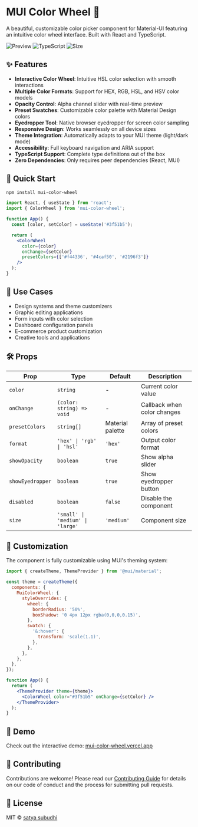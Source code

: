 
# MUI Color Wheel 🎨

A beautiful, customizable color picker component for Material-UI featuring an intuitive color wheel interface. Built with React and TypeScript.

![Preview](https://img.shields.io/badge/Material--UI-v7-blue) ![TypeScript](https://img.shields.io/badge/TypeScript-supported-green) ![Size](https://img.shields.io/bundlephobia/minzip/mui-color-wheel)

## ✨ Features

- **Interactive Color Wheel**: Intuitive HSL color selection with smooth interactions
- **Multiple Color Formats**: Support for HEX, RGB, HSL, and HSV color models
- **Opacity Control**: Alpha channel slider with real-time preview
- **Preset Swatches**: Customizable color palette with Material Design colors
- **Eyedropper Tool**: Native browser eyedropper for screen color sampling
- **Responsive Design**: Works seamlessly on all device sizes
- **Theme Integration**: Automatically adapts to your MUI theme (light/dark mode)
- **Accessibility**: Full keyboard navigation and ARIA support
- **TypeScript Support**: Complete type definitions out of the box
- **Zero Dependencies**: Only requires peer dependencies (React, MUI)

## 🚀 Quick Start

```bash
npm install mui-color-wheel
```

```jsx
import React, { useState } from 'react';
import { ColorWheel } from 'mui-color-wheel';

function App() {
  const [color, setColor] = useState('#3f51b5');

  return (
    <ColorWheel
      color={color}
      onChange={setColor}
      presetColors={['#f44336', '#4caf50', '#2196f3']}
    />
  );
}
```

## 🎯 Use Cases

- Design systems and theme customizers
- Graphic editing applications
- Form inputs with color selection
- Dashboard configuration panels
- E-commerce product customization
- Creative tools and applications

## 🛠️ Props

| Prop | Type | Default | Description |
|------|------|---------|-------------|
| `color` | `string` | - | Current color value |
| `onChange` | `(color: string) => void` | - | Callback when color changes |
| `presetColors` | `string[]` | Material palette | Array of preset colors |
| `format` | `'hex' \| 'rgb' \| 'hsl'` | `'hex'` | Output color format |
| `showOpacity` | `boolean` | `true` | Show alpha slider |
| `showEyedropper` | `boolean` | `true` | Show eyedropper button |
| `disabled` | `boolean` | `false` | Disable the component |
| `size` | `'small' \| 'medium' \| 'large'` | `'medium'` | Component size |

## 🎨 Customization

The component is fully customizable using MUI's theming system:

```jsx
import { createTheme, ThemeProvider } from '@mui/material';

const theme = createTheme({
  components: {
    MuiColorWheel: {
      styleOverrides: {
        wheel: {
          borderRadius: '50%',
          boxShadow: '0 4px 12px rgba(0,0,0,0.15)',
        },
        swatch: {
          '&:hover': {
            transform: 'scale(1.1)',
          },
        },
      },
    },
  },
});

function App() {
  return (
    <ThemeProvider theme={theme}>
      <ColorWheel color="#3f51b5" onChange={setColor} />
    </ThemeProvider>
  );
}
```

## 📱 Demo

Check out the interactive demo: [mui-color-wheel.vercel.app](https://mui-color-wheel.vercel.app/)

## 🤝 Contributing

Contributions are welcome! Please read our [Contributing Guide](CONTRIBUTING.md) for details on our code of conduct and the process for submitting pull requests.

## 📄 License

MIT © [satya subudhi](LICENSE)
